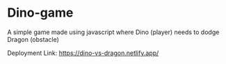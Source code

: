 # Dino-game
A simple game made using javascript where Dino (player) needs to dodge Dragon (obstacle)

Deployment Link: https://dino-vs-dragon.netlify.app/
